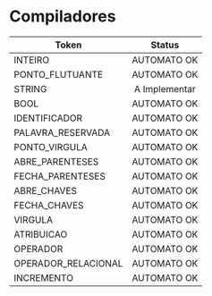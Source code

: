 # Compiladores

|Token                   | Status |
|---                     |  :---:      |
|INTEIRO                 |  AUTOMATO OK      |
|PONTO_FLUTUANTE         |  AUTOMATO OK      |
|STRING                  |  A Implementar      |
|BOOL                    |  AUTOMATO OK      |
|IDENTIFICADOR           |  AUTOMATO OK      |
|PALAVRA_RESERVADA       |  AUTOMATO OK      |
|PONTO_VIRGULA           |  AUTOMATO OK      |
|ABRE_PARENTESES         |  AUTOMATO OK      |
|FECHA_PARENTESES        |  AUTOMATO OK      |
|ABRE_CHAVES             |  AUTOMATO OK      |
|FECHA_CHAVES            |  AUTOMATO OK      |
|VIRGULA                 |  AUTOMATO OK      |
|ATRIBUICAO              |  AUTOMATO OK      |
|OPERADOR                |  AUTOMATO OK      |
|OPERADOR_RELACIONAL     |  AUTOMATO OK     |
|INCREMENTO              |  AUTOMATO OK       |
